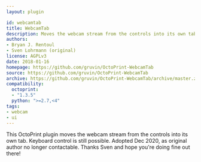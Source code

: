 ```yaml
---
layout: plugin

id: webcamtab
title: WebcamTab
description: Moves the webcam stream from the controls into its own tab
authors:
- Bryan J. Rentoul
- Sven Lohrmann (original)
license: AGPLv3
date: 2018-01-16
homepage: https://github.com/gruvin/OctoPrint-WebcamTab
source: https://github.com/gruvin/OctoPrint-WebcamTab
archive: https://github.com/gruvin/OctoPrint-WebcamTab/archive/master.zip
compatibility:
  octoprint:
  - "1.3.5"
  python: ">=2.7,<4"
tags:
- webcam
- ui
---
```


This OctoPrint plugin moves the webcam stream from the controls into its own tab. Keyboard control is still possible.
Adopted Dec 2020, as original author no longer contactable. Thanks Sven and hope you're doing fine out there!
